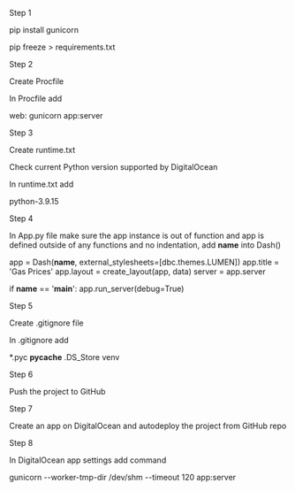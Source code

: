 Step 1

pip install gunicorn

pip freeze > requirements.txt

Step 2

Create Procfile

In Procfile add

web: gunicorn app:server 

Step 3

Create runtime.txt

Check current Python version supported by DigitalOcean

In runtime.txt add

python-3.9.15

Step 4

In App.py file make sure the app instance is out of function and app is defined outside of any functions and no indentation, add __name__ into Dash()

app = Dash(__name__, external_stylesheets=[dbc.themes.LUMEN])
app.title = 'Gas Prices'
app.layout = create_layout(app, data)
server = app.server


if __name__ == '__main__':
    app.run_server(debug=True)

Step 5

Create .gitignore file

In .gitignore add

*.pyc
__pycache__
.DS_Store
venv

Step 6

Push the project to GitHub

Step 7

Create an app on DigitalOcean and autodeploy the project from GitHub repo

Step 8

In DigitalOcean app settings add command

gunicorn --worker-tmp-dir /dev/shm --timeout 120 app:server

